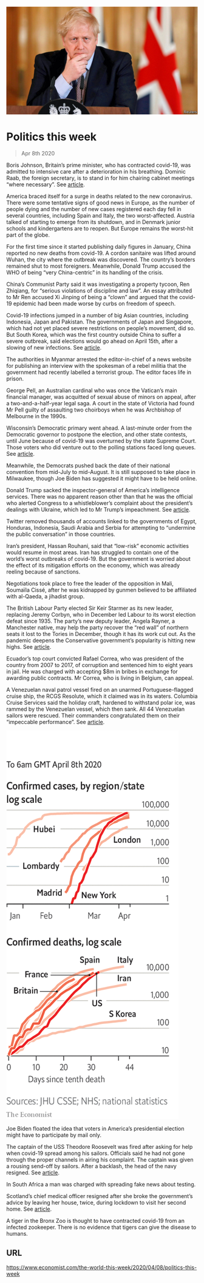 ![](./images/20200411_WWP001_0.jpg)

# Politics this week

> Apr 8th 2020

Boris Johnson, Britain’s prime minister, who has contracted covid-19, was admitted to intensive care after a deterioration in his breathing. Dominic Raab, the foreign secretary, is to stand in for him chairing cabinet meetings “where necessary”. See [article](https://www.economist.com//britain/2020/04/08/boris-johnsons-illness-will-test-britains-constitution).

America braced itself for a surge in deaths related to the new coronavirus. There were some tentative signs of good news in Europe, as the number of people dying and the number of new cases registered each day fell in several countries, including Spain and Italy, the two worst-affected. Austria talked of starting to emerge from its shutdown, and in Denmark junior schools and kindergartens are to reopen. But Europe remains the worst-hit part of the globe.

For the first time since it started publishing daily figures in January, China reported no new deaths from covid-19. A cordon sanitaire was lifted around Wuhan, the city where the outbreak was discovered. The country’s borders remained shut to most foreigners. Meanwhile, Donald Trump accused the WHO of being “very China-centric” in its handling of the crisis.

China’s Communist Party said it was investigating a property tycoon, Ren Zhiqiang, for “serious violations of discipline and law”. An essay attributed to Mr Ren accused Xi Jinping of being a “clown” and argued that the covid-19 epidemic had been made worse by curbs on freedom of speech.

Covid-19 infections jumped in a number of big Asian countries, including Indonesia, Japan and Pakistan. The governments of Japan and Singapore, which had not yet placed severe restrictions on people’s movement, did so. But South Korea, which was the first country outside China to suffer a severe outbreak, said elections would go ahead on April 15th, after a slowing of new infections. See [article](https://www.economist.com//asia/2020/04/11/not-even-singapore-has-been-able-to-avoid-a-lockdown).

The authorities in Myanmar arrested the editor-in-chief of a news website for publishing an interview with the spokesman of a rebel militia that the government had recently labelled a terrorist group. The editor faces life in prison.

George Pell, an Australian cardinal who was once the Vatican’s main financial manager, was acquitted of sexual abuse of minors on appeal, after a two-and-a-half-year legal saga. A court in the state of Victoria had found Mr Pell guilty of assaulting two choirboys when he was Archbishop of Melbourne in the 1990s. 

Wisconsin’s Democratic primary went ahead. A last-minute order from the Democratic governor to postpone the election, and other state contests, until June because of covid-19 was overturned by the state Supreme Court. Those voters who did venture out to the polling stations faced long queues. See [article](https://www.economist.com//leaders/2020/04/09/wisconsin-or-how-not-to-run-an-election-while-covid-19-is-spreading).

Meanwhile, the Democrats pushed back the date of their national convention from mid-July to mid-August. It is still supposed to take place in Milwaukee, though Joe Biden has suggested it might have to be held online.

Donald Trump sacked the inspector-general of America’s intelligence services. There was no apparent reason other than that he was the official who alerted Congress to a whistleblower’s complaint about the president’s dealings with Ukraine, which led to Mr Trump’s impeachment. See [article](https://www.economist.com//united-states/2020/04/11/what-does-donald-trump-want-from-americas-intelligence-services).

Twitter removed thousands of accounts linked to the governments of Egypt, Honduras, Indonesia, Saudi Arabia and Serbia for attempting to “undermine the public conversation” in those countries.

Iran’s president, Hassan Rouhani, said that “low-risk” economic activities would resume in most areas. Iran has struggled to contain one of the world’s worst outbreaks of covid-19. But the government is worried about the effect of its mitigation efforts on the economy, which was already reeling because of sanctions.

Negotiations took place to free the leader of the opposition in Mali, Soumaïla Cissé, after he was kidnapped by gunmen believed to be affiliated with al-Qaeda, a jihadist group.

The British Labour Party elected Sir Keir Starmer as its new leader, replacing Jeremy Corbyn, who in December led Labour to its worst election defeat since 1935. The party’s new deputy leader, Angela Rayner, a Manchester native, may help the party recover the “red wall” of northern seats it lost to the Tories in December, though it has its work cut out. As the pandemic deepens the Conservative government’s popularity is hitting new highs. See [article](https://www.economist.com//britain/2020/04/11/keir-starmer-labours-electable-new-leader). 

Ecuador’s top court convicted Rafael Correa, who was president of the country from 2007 to 2017, of corruption and sentenced him to eight years in jail. He was charged with accepting $8m in bribes in exchange for awarding public contracts. Mr Correa, who is living in Belgium, can appeal.

A Venezuelan naval patrol vessel fired on an unarmed Portuguese-flagged cruise ship, the RCGS Resolute, which it claimed was in its waters. Columbia Cruise Services said the holiday craft, hardened to withstand polar ice, was rammed by the Venezuelan vessel, which then sank. All 44 Venezuelan sailors were rescued. Their commanders congratulated them on their “impeccable performance”. See [article](https://www.economist.com//the-americas/2020/04/11/venezuelas-navy-battles-a-cruise-ship-and-loses).

![](./images/20200411_WWC005.png)

Joe Biden floated the idea that voters in America’s presidential election might have to participate by mail only.

The captain of the USS Theodore Roosevelt was fired after asking for help when covid-19 spread among his sailors. Officials said he had not gone through the proper channels in airing his complaint. The captain was given a rousing send-off by sailors. After a backlash, the head of the navy resigned. See [article](https://www.economist.com//united-states/2020/04/08/covid-19-takes-out-an-aircraft-carrier-and-a-navy-secretary).

In South Africa a man was charged with spreading fake news about testing.

Scotland’s chief medical officer resigned after she broke the government’s advice by leaving her house, twice, during lockdown to visit her second home. See [article](https://www.economist.com//britain/2020/04/11/how-to-build-social-consensus-around-lockdown).

A tiger in the Bronx Zoo is thought to have contracted covid-19 from an infected zookeeper. There is no evidence that tigers can give the disease to humans.

## URL

https://www.economist.com/the-world-this-week/2020/04/08/politics-this-week
